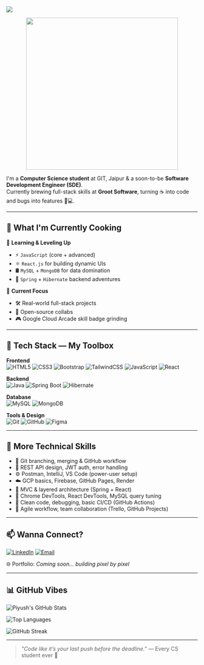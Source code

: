 <img src="https://capsule-render.vercel.app/api?type=waving&color=0f2027,203a43,2c5364&height=200&section=header&text=Hey%20There!%20I'm%20Piyush%20🚀&fontSize=32&fontColor=ffffff&animation=fadeIn" />

<p align="center">
  <img src="https://media.giphy.com/media/qgQUggAC3Pfv687qPC/giphy.gif" width="400"/>


I'm a **Computer Science student** at GIT, Jaipur & a soon-to-be **Software Development Engineer (SDE)**.  
Currently brewing full-stack skills at **Groot Software**, turning ☕ into code and bugs into features 🐞💻.

</p>

---

## 🚀 What I'm Currently Cooking

🧠 **Learning & Leveling Up**  
- ⚡ `JavaScript` (core + advanced)
- ⚛️ `React.js` for building dynamic UIs
- 🛢️ `MySQL` + `MongoDB` for data domination
- 🌱 `Spring` + `Hibernate` backend adventures

💼 **Current Focus**  
- 🛠️ Real-world full-stack projects  
- 🤝 Open-source collabs  
- 🎮 Google Cloud Arcade skill badge grinding

---

## 🧰 Tech Stack — My Toolbox

**Frontend**  
![HTML5](https://img.shields.io/badge/HTML5-E34F26?style=flat&logo=html5&logoColor=white)
![CSS3](https://img.shields.io/badge/CSS3-1572B6?style=flat&logo=css3&logoColor=white)
![Bootstrap](https://img.shields.io/badge/Bootstrap-563D7C?style=flat&logo=bootstrap&logoColor=white)
![TailwindCSS](https://img.shields.io/badge/Tailwind-38B2AC?style=flat&logo=tailwind-css&logoColor=white)
![JavaScript](https://img.shields.io/badge/JavaScript-F7DF1E?style=flat&logo=javascript&logoColor=black)
![React](https://img.shields.io/badge/React-20232A?style=flat&logo=react&logoColor=61DAFB)

**Backend**  
![Java](https://img.shields.io/badge/Java-007396?style=flat&logo=java&logoColor=white)
![Spring Boot](https://img.shields.io/badge/Spring_Boot-6DB33F?style=flat&logo=spring-boot&logoColor=white)
![Hibernate](https://img.shields.io/badge/Hibernate-59666C?style=flat&logo=hibernate&logoColor=white)

**Database**  
![MySQL](https://img.shields.io/badge/MySQL-4479A1?style=flat&logo=mysql&logoColor=white)
![MongoDB](https://img.shields.io/badge/MongoDB-47A248?style=flat&logo=mongodb&logoColor=white)

**Tools & Design**  
![Git](https://img.shields.io/badge/Git-F05032?style=flat&logo=git&logoColor=white)
![GitHub](https://img.shields.io/badge/GitHub-181717?style=flat&logo=github&logoColor=white)
![Figma](https://img.shields.io/badge/Figma-F24E1E?style=flat&logo=figma&logoColor=white)

---

## 🧠 More Technical Skills

- 🔄 Git branching, merging & GitHub workflow  
- 🧪 REST API design, JWT auth, error handling  
- ⚙️ Postman, IntelliJ, VS Code (power-user setup)  
- ☁️ GCP basics, Firebase, GitHub Pages, Render  
- 🧱 MVC & layered architecture (Spring + React)  
- 🐛 Chrome DevTools, React DevTools, MySQL query tuning  
- 🧹 Clean code, debugging, basic CI/CD (GitHub Actions)  
- 🧠 Agile workflow, team collaboration (Trello, GitHub Projects)

---

## 📫 Wanna Connect?

[![LinkedIn](https://img.shields.io/badge/LinkedIn-Connect-blue?style=flat&logo=linkedin)](https://www.linkedin.com/in/piyush64bit)
[![Email](https://img.shields.io/badge/Email-Me-informational?style=flat&logo=gmail)](mailto:piiyush.sonii@outlook.com)

🌐 Portfolio: *Coming soon... building pixel by pixel*

---

## 📊 GitHub Vibes

![Piyush's GitHub Stats](https://github-readme-stats.vercel.app/api?username=piyush64-bit&show_icons=true&theme=tokyonight)

![Top Languages](https://github-readme-stats.vercel.app/api/top-langs/?username=piyush64-bit&layout=compact&theme=tokyonight)

![GitHub Streak](https://streak-stats.demolab.com/?user=piyush64-bit&theme=tokyonight&hide_border=true)



---

> *"Code like it’s your last push before the deadline."* — Every CS student ever 😤

